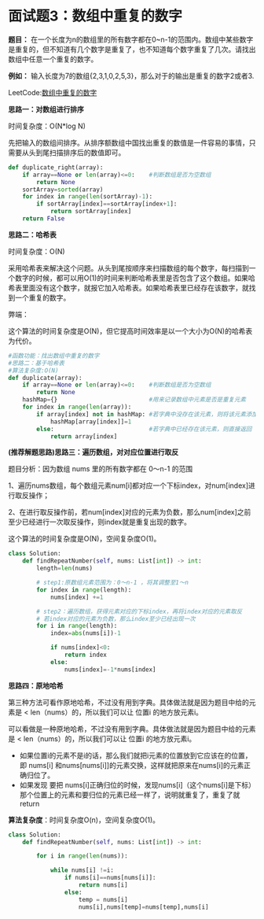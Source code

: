 # 面试题3：数组中重复的数字

**题目：** 在一个长度为n的数组里的所有数字都在0~n-1的范围内。数组中某些数字是重复的，但不知道有几个数字是重复了，也不知道每个数字重复了几次。请找出数组中任意一个重复的数字。



**例如：** 输入长度为7的数组{2,3,1,0,2,5,3}，那么对于的输出是重复的数字2或者3.



LeetCode:[数组中重复的数字](https://leetcode-cn.com/problems/shu-zu-zhong-zhong-fu-de-shu-zi-lcof/)



**思路一：对数组进行排序**

时间复杂度：O(N*log N)

先把输入的数组间排序。从排序额数组中国找出重复的数值是一件容易的事情，只需要从头到尾扫描排序后的数值即可。

```python
def duplicate_right(array):
    if array==None or len(array)<=0:    #判断数组是否为空数组
        return None
    sortArray=sorted(array)
    for index in range(len(sortArray)-1):
        if sortArray[index]==sortArray[index+1]:
            return sortArray[index]
    return False
```

**思路二：哈希表**

时间复杂度：O(N)

采用哈希表来解决这个问题。从头到尾按顺序来扫描数组的每个数字，每扫描到一个数字的时候，都可以用O(1)的时间来判断哈希表里是否包含了这个数组。如果哈希表里面没有这个数字，就报它加入哈希表。如果哈希表里已经存在该数字，就找到一个重复的数字。

弊端：

这个算法的时间复杂度是O(N)，但它提高时间效率是以一个大小为O(N)的哈希表为代价。

```python
#函数功能：找出数组中重复的数字
#思路二：基于哈希表
#算法复杂度:O(N)
def duplicate(array):
    if array==None or len(array)<=0:    #判断数组是否为空数组
        return None
    hashMap={}                          #用来记录数组中元素是否是重复元素
    for index in range(len(array)):
        if array[index] not in hashMap: #若字典中没存在该元素，则将该元素添加到字典中
            hashMap[array[index]]=1
        else:                           #若字典中已经存在该元素，则直接返回
            return array[index]
```



**(推荐解题思路)思路三：遍历数组，对对应位置进行取反**

题目分析：因为数组 nums 里的所有数字都在 0～n-1 的范围

1、遍历nums数组，每个数组元素num[i]都对应一个下标index，对num[index]进行取反操作；

2、在进行取反操作前，若num[index]对应的元素为负数，那么num[index]之前至少已经进行一次取反操作，则index就是重复出现的数字。



这个算法的时间复杂度是O(N)，空间复杂度O(1)。



```python
class Solution:
    def findRepeatNumber(self, nums: List[int]) -> int:
        length=len(nums)

        # step1:原数组元素范围为：0～n-1 ，将其调整至1～n
        for index in range(length):
            nums[index] +=1

        # step2：遍历数组，获得元素对应的下标index，再将index对应的元素取反
        # 若index对应的元素为负数，那么index至少已经出现一次
        for i in range(length):
            index=abs(nums[i])-1

            if nums[index]<0:
                return index
            else:
                nums[index]=-1*nums[index]
```



**思路四：原地哈希**

第三种方法可看作原地哈希，不过没有用到字典。具体做法就是因为题目中给的元素是 < len（nums）的，所以我们可以让 位置i 的地方放元素i。

可以看做是一种原地哈希，不过没有用到字典。具体做法就是因为题目中给的元素是 < len（nums）的，所以我们可以让 位置i 的地方放元素i。

- 如果位置i的元素不是i的话，那么我们就把i元素的位置放到它应该在的位置，即 nums[i] 和nums[nums[i]]的元素交换，这样就把原来在nums[i]的元素正确归位了。
- 如果发现 要把 nums[i]正确归位的时候，发现nums[i]（这个nums[i]是下标）那个位置上的元素和要归位的元素已经一样了，说明就重复了，重复了就return

**算法复杂度**：时间复杂度O(n)，空间复杂度O(1)。

```python
class Solution:
    def findRepeatNumber(self, nums: List[int]) -> int:

        for i in range(len(nums)):

            while nums[i] !=i:
                if nums[i]==nums[nums[i]]:
                    return nums[i]
                else:
                    temp = nums[i]
                    nums[i],nums[temp]=nums[temp],nums[i]   
```

